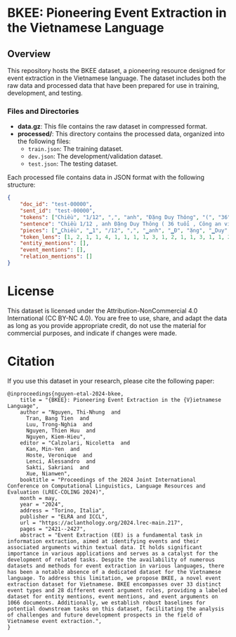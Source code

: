 # BKEE: Pioneering Event Extraction in the Vietnamese Language

## Overview

This repository hosts the BKEE dataset, a pioneering resource designed for event extraction in the Vietnamese language. The dataset includes both the raw data and processed data that have been prepared for use in training, development, and testing. 

### Files and Directories

- **data.gz**: This file contains the raw dataset in compressed format.
- **processed/**: This directory contains the processed data, organized into the following files:
  - `train.json`: The training dataset.
  - `dev.json`: The development/validation dataset.
  - `test.json`: The testing dataset.

Each processed file contains data in JSON format with the following structure:

```json
{
    "doc_id": "test-00000",
    "sent_id": "test-00000",
    "tokens": ["Chiều", "1/12", ",", "anh", "Đặng Duy Thông", "(", "36", "tuổi", ",", "Công an viên", "xã", "Bà Điểm", ",", "huyện", "Hóc Môn", ")", "chạy", "xe máy", "trên", "đường", "Nguyễn Thị Huê", ",", "huyện", "Hóc Môn", "."],
    "sentence": "Chiều 1/12 , anh Đặng Duy Thông ( 36 tuổi , Công an viên xã Bà Điểm , huyện Hóc Môn ) chạy xe máy trên đường Nguyễn Thị Huê , huyện Hóc Môn .",
    "pieces": ["▁Chiều", "▁1", "/12", ",", "▁anh", "▁Đ", "ặng", "▁Duy", "▁Thông", "▁(", "▁36", "▁tuổi", ",", "▁Công", "▁an", "▁viên", "▁xã", "▁Bà", "▁Điểm", ",", "▁huyện", "▁H", "óc", "▁Môn", "▁)", "▁chạy", "▁xe", "▁máy", "▁trên", "▁đường", "▁Nguyễn", "▁Thị", "▁Hu", "ê", ",", "▁huyện", "▁H", "óc", "▁Môn", "."],
    "token_lens": [1, 2, 1, 1, 4, 1, 1, 1, 1, 3, 1, 2, 1, 1, 3, 1, 1, 2, 1, 1, 4, 1, 1, 3, 1],
    "entity_mentions": [],
    "event_mentions": [],
    "relation_mentions": []
}
```

# License

This dataset is licensed under the Attribution-NonCommercial 4.0 International (CC BY-NC 4.0). You are free to use, share, and adapt the data as long as you provide appropriate credit, do not use the material for commercial purposes, and indicate if changes were made.

# Citation

If you use this dataset in your research, please cite the following paper:

```
@inproceedings{nguyen-etal-2024-bkee,
    title = "{BKEE}: Pioneering Event Extraction in the {V}ietnamese Language",
    author = "Nguyen, Thi-Nhung  and
      Tran, Bang Tien  and
      Luu, Trong-Nghia  and
      Nguyen, Thien Huu  and
      Nguyen, Kiem-Hieu",
    editor = "Calzolari, Nicoletta  and
      Kan, Min-Yen  and
      Hoste, Veronique  and
      Lenci, Alessandro  and
      Sakti, Sakriani  and
      Xue, Nianwen",
    booktitle = "Proceedings of the 2024 Joint International Conference on Computational Linguistics, Language Resources and Evaluation (LREC-COLING 2024)",
    month = may,
    year = "2024",
    address = "Torino, Italia",
    publisher = "ELRA and ICCL",
    url = "https://aclanthology.org/2024.lrec-main.217",
    pages = "2421--2427",
    abstract = "Event Extraction (EE) is a fundamental task in information extraction, aimed at identifying events and their associated arguments within textual data. It holds significant importance in various applications and serves as a catalyst for the development of related tasks. Despite the availability of numerous datasets and methods for event extraction in various languages, there has been a notable absence of a dedicated dataset for the Vietnamese language. To address this limitation, we propose BKEE, a novel event extraction dataset for Vietnamese. BKEE encompasses over 33 distinct event types and 28 different event argument roles, providing a labeled dataset for entity mentions, event mentions, and event arguments on 1066 documents. Additionally, we establish robust baselines for potential downstream tasks on this dataset, facilitating the analysis of challenges and future development prospects in the field of Vietnamese event extraction.",
}
```